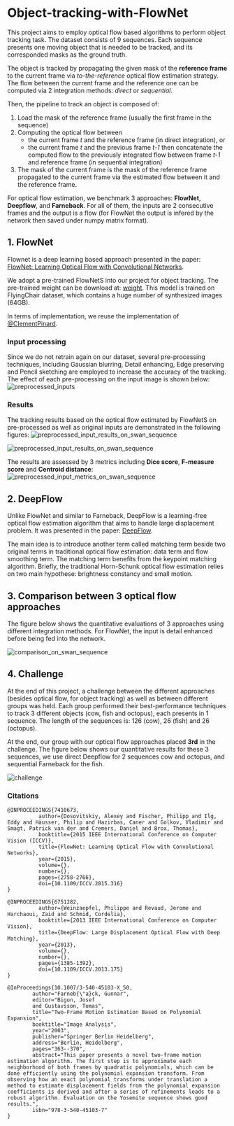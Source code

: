 # Object-tracking-with-FlowNet

This project aims to employ optical flow based algorithms to perform object tracking task. The dataset consists of 9 sequences. Each sequence presents one moving object that is needed to be tracked, and its corresponded masks as the ground truth. 

The object is tracked by propagating the given mask of the **reference frame** to the current frame via *to-the-reference* optical flow estimation strategy. 
The flow between the current frame and the reference one can be computed via 2 integration methods: *direct* or *sequential*.

Then, the pipeline to track an object is composed of: 

1. Load the mask of the reference frame (usually the first frame in the sequence)
2. Computing the optical flow between
    - the current frame *t* and the reference frame (in direct integration), or 
    - the current frame *t* and the previous frame *t-1* then concatenate the computed flow to the previously integrated flow between frame *t-1* and reference frame (in sequential integration)
3. The mask of the current frame is the mask of the reference frame propagated to the current frame via the estimated flow between it and the reference frame.

For optical flow estimation, we benchmark 3 approaches: **FlowNet**, **Deepflow**, and **Farneback**. For all of them, the inputs are 2 consecutive frames and the output is a flow (for FlowNet the output is infered by the network then saved under numpy matrix format).

## 1. FlowNet

Flownet is a deep learning based approach presented in the paper: [FlowNet: Learning Optical Flow with Convolutional Networks](https://ieeexplore.ieee.org/document/7410673).

We adopt a pre-trained FlowNetS into our project for object tracking. The pre-trained weight can be download at: [weight](https://drive.google.com/drive/folders/16eo3p9dO_vmssxRoZCmWkTpNjKRzJzn5). This model is trained on FlyingChair dataset, which contains a huge number of synthesized images (64GB). 

In terms of implementation, we reuse the implementation of [@ClementPinard](https://github.com/ClementPinard/FlowNetPytorch).

### Input processing

Since we do not retrain again on our dataset, several pre-processing techniques, including Gaussian blurring, Detail enhancing, Edge preserving and Pencil sketching are employed to increase the accuracy of the tracking. The effect of each pre-processing on the input image is shown below:
![preprocessed_inputs](images/flownet_preprocessing.png)

### Results

The tracking results based on the optical flow estimated by FlowNetS on pre-processed as well as original inputs are demonstrated in the following figures:
![preprocessed_input_results_on_swan_sequence](images/flownet_preprocessing_1.png)

![preprocessed_input_results_on_swan_sequence](images/flownet_preprocessing_2.png)

The results are assessed by 3 metrics including **Dice score**, **F-measure score** and **Centroid distance**:
![preprocessed_input_metrics_on_swan_sequence](images/flownet_preprocessing_metrics.png)

## 2. DeepFlow

Unlike FlowNet and similar to Farneback, DeepFlow is a learning-free optical flow estimation algorithm that aims to handle large displacement problem. It was presented in the paper: [DeepFlow](https://ieeexplore.ieee.org/document/6751282).

The main idea is to introduce another term called matching term beside two original terms in traditional optical flow estimation: data term and flow smoothing term.
The matching term benefits from the keypoint matching algorithm. Briefly, the traditional Horn-Schunk optical flow estimation relies on two main hypothese: brightness constancy and small motion.

## 3. Comparison between 3 optical flow approaches

The figure below shows the quantitative evaluations of 3 approaches using different integration methods. For FlowNet, the input is detail enhanced before being fed into the network.

![comparison_on_swan_sequence](images/metrics_swan.png)

## 4. Challenge

At the end of this project, a challenge between the different approaches (besides optical flow, for object tracking) as well as between different groups was held. Each group performed their best-performance techniques to track 3 different objects (cow, fish and octopus), each presents in 1 sequence. The length of the sequences is: 126 (cow), 26 (fish) and 26 (octopus).

At the end, our group with our optical flow approaches placed **3rd** in the challenge. The figure below shows our quantitative results for these 3 sequences, we use direct Deepflow for 2 sequences cow and octopus, and sequential Farneback for the fish.

![challenge](images/metrics_challenge.png)


### Citations
```
@INPROCEEDINGS{7410673,
          author={Dosovitskiy, Alexey and Fischer, Philipp and Ilg, Eddy and Häusser, Philip and Hazirbas, Caner and Golkov, Vladimir and Smagt, Patrick van der and Cremers, Daniel and Brox, Thomas},
          booktitle={2015 IEEE International Conference on Computer Vision (ICCV)}, 
          title={FlowNet: Learning Optical Flow with Convolutional Networks}, 
          year={2015},
          volume={},
          number={},
          pages={2758-2766},
          doi={10.1109/ICCV.2015.316}
}

@INPROCEEDINGS{6751282,
          author={Weinzaepfel, Philippe and Revaud, Jerome and Harchaoui, Zaid and Schmid, Cordelia},
          booktitle={2013 IEEE International Conference on Computer Vision}, 
          title={DeepFlow: Large Displacement Optical Flow with Deep Matching}, 
          year={2013},
          volume={},
          number={},
          pages={1385-1392},
          doi={10.1109/ICCV.2013.175}
}

@InProceedings{10.1007/3-540-45103-X_50,
        author="Farneb{\"a}ck, Gunnar",
        editor="Bigun, Josef
        and Gustavsson, Tomas",
        title="Two-Frame Motion Estimation Based on Polynomial Expansion",
        booktitle="Image Analysis",
        year="2003",
        publisher="Springer Berlin Heidelberg",
        address="Berlin, Heidelberg",
        pages="363--370",
        abstract="This paper presents a novel two-frame motion estimation algorithm. The first step is to approximate each neighborhood of both frames by quadratic polynomials, which can be done efficiently using the polynomial expansion transform. From observing how an exact polynomial transforms under translation a method to estimate displacement fields from the polynomial expansion coefficients is derived and after a series of refinements leads to a robust algorithm. Evaluation on the Yosemite sequence shows good results.",
        isbn="978-3-540-45103-7"
}
```
